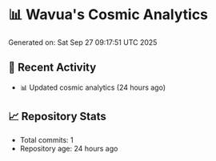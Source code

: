 # 📊 Wavua's Cosmic Analytics
Generated on: Sat Sep 27 09:17:51 UTC 2025

## 🚀 Recent Activity
- 📊 Updated cosmic analytics (24 hours ago)
## 📈 Repository Stats
- Total commits: 1
- Repository age: 24 hours ago
